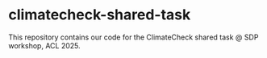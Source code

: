 # climatecheck-shared-task
This repository contains our code for the ClimateCheck shared task @ SDP workshop, ACL 2025.

